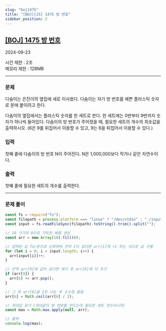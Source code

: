 ```yaml
---
slug: "boj1475"
title: "[BOJ][JS] 1475 방 번호"
sidebar_position: 2
---
```


## [[BOJ] 1475 방 번호](https://www.acmicpc.net/problem/1475)

2024-09-23

시간 제한 : 2초  
메모리 제한 : 128MB

---

### 문제

다솜이는 은진이의 옆집에 새로 이사왔다. 다솜이는 자기 방 번호를 예쁜 플라스틱 숫자로 문에 붙이려고 한다.

다솜이의 옆집에서는 플라스틱 숫자를 한 세트로 판다. 한 세트에는 0번부터 9번까지 숫자가 하나씩 들어있다. 다솜이의 방 번호가 주어졌을 때, 필요한 세트의 개수의 최솟값을 출력하시오. (6은 9를 뒤집어서 이용할 수 있고, 9는 6을 뒤집어서 이용할 수 있다.)

### 입력

첫째 줄에 다솜이의 방 번호 N이 주어진다. N은 1,000,000보다 작거나 같은 자연수이다.

### 출력

첫째 줄에 필요한 세트의 개수를 출력한다.

---

### 문제 풀이

```js
const fs = require("fs");
const filepath = process.platform === "linux" ? "/dev/stdin" : "./input.txt";
const input = fs.readFileSync(filepath).toString().trim().split("");

// 10 크기의 0으로 가득찬 배열 생성
const arr = new Array(10).fill(0);

// 입력된 값 for문으로 순회하며 만약 1이 있다면 arr[1]에 +1 하는 식으로 값 구별
for (let i = 0; i < input.length; i++) {
  arr[input[i]]++;
}

// 만약 arr[9]에 값이 있다면 제거 후 arr[6]에 다 추가
if (arr[9]) {
  arr[6] += arr.pop();
}

// 그 후 arr[6]을 2로 나눈 후 소수점 올림
arr[6] = Math.ceil(arr[6] / 2);

// 최대값 찾기 (최대값이 방 번호를 만드는데 필요한 세트 갯수이니까)
const max = Math.max.apply(null, arr);

// 출력
console.log(max);
```
